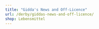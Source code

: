 ```yaml
---
title: "Gidda's News and Off-Licence"
url: /derby/giddas-news-and-off-licence/
shop: Lebensmittel
---
```

